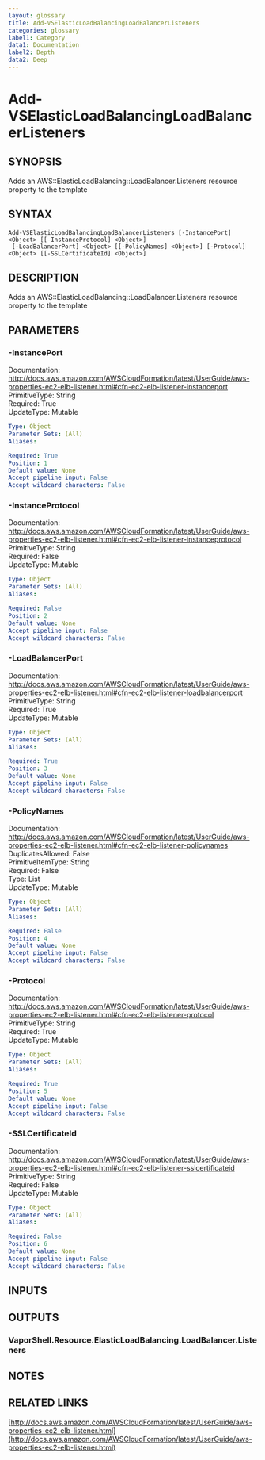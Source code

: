```yaml
---
layout: glossary
title: Add-VSElasticLoadBalancingLoadBalancerListeners
categories: glossary
label1: Category
data1: Documentation
label2: Depth
data2: Deep
---
```


# Add-VSElasticLoadBalancingLoadBalancerListeners

## SYNOPSIS
Adds an AWS::ElasticLoadBalancing::LoadBalancer.Listeners resource property to the template

## SYNTAX

```
Add-VSElasticLoadBalancingLoadBalancerListeners [-InstancePort] <Object> [[-InstanceProtocol] <Object>]
 [-LoadBalancerPort] <Object> [[-PolicyNames] <Object>] [-Protocol] <Object> [[-SSLCertificateId] <Object>]
```

## DESCRIPTION
Adds an AWS::ElasticLoadBalancing::LoadBalancer.Listeners resource property to the template

## PARAMETERS

### -InstancePort
Documentation: http://docs.aws.amazon.com/AWSCloudFormation/latest/UserGuide/aws-properties-ec2-elb-listener.html#cfn-ec2-elb-listener-instanceport    
PrimitiveType: String    
Required: True    
UpdateType: Mutable

```yaml
Type: Object
Parameter Sets: (All)
Aliases: 

Required: True
Position: 1
Default value: None
Accept pipeline input: False
Accept wildcard characters: False
```

### -InstanceProtocol
Documentation: http://docs.aws.amazon.com/AWSCloudFormation/latest/UserGuide/aws-properties-ec2-elb-listener.html#cfn-ec2-elb-listener-instanceprotocol    
PrimitiveType: String    
Required: False    
UpdateType: Mutable

```yaml
Type: Object
Parameter Sets: (All)
Aliases: 

Required: False
Position: 2
Default value: None
Accept pipeline input: False
Accept wildcard characters: False
```

### -LoadBalancerPort
Documentation: http://docs.aws.amazon.com/AWSCloudFormation/latest/UserGuide/aws-properties-ec2-elb-listener.html#cfn-ec2-elb-listener-loadbalancerport    
PrimitiveType: String    
Required: True    
UpdateType: Mutable

```yaml
Type: Object
Parameter Sets: (All)
Aliases: 

Required: True
Position: 3
Default value: None
Accept pipeline input: False
Accept wildcard characters: False
```

### -PolicyNames
Documentation: http://docs.aws.amazon.com/AWSCloudFormation/latest/UserGuide/aws-properties-ec2-elb-listener.html#cfn-ec2-elb-listener-policynames    
DuplicatesAllowed: False    
PrimitiveItemType: String    
Required: False    
Type: List    
UpdateType: Mutable

```yaml
Type: Object
Parameter Sets: (All)
Aliases: 

Required: False
Position: 4
Default value: None
Accept pipeline input: False
Accept wildcard characters: False
```

### -Protocol
Documentation: http://docs.aws.amazon.com/AWSCloudFormation/latest/UserGuide/aws-properties-ec2-elb-listener.html#cfn-ec2-elb-listener-protocol    
PrimitiveType: String    
Required: True    
UpdateType: Mutable

```yaml
Type: Object
Parameter Sets: (All)
Aliases: 

Required: True
Position: 5
Default value: None
Accept pipeline input: False
Accept wildcard characters: False
```

### -SSLCertificateId
Documentation: http://docs.aws.amazon.com/AWSCloudFormation/latest/UserGuide/aws-properties-ec2-elb-listener.html#cfn-ec2-elb-listener-sslcertificateid    
PrimitiveType: String    
Required: False    
UpdateType: Mutable

```yaml
Type: Object
Parameter Sets: (All)
Aliases: 

Required: False
Position: 6
Default value: None
Accept pipeline input: False
Accept wildcard characters: False
```

## INPUTS

## OUTPUTS

### VaporShell.Resource.ElasticLoadBalancing.LoadBalancer.Listeners

## NOTES

## RELATED LINKS

[http://docs.aws.amazon.com/AWSCloudFormation/latest/UserGuide/aws-properties-ec2-elb-listener.html](http://docs.aws.amazon.com/AWSCloudFormation/latest/UserGuide/aws-properties-ec2-elb-listener.html)

